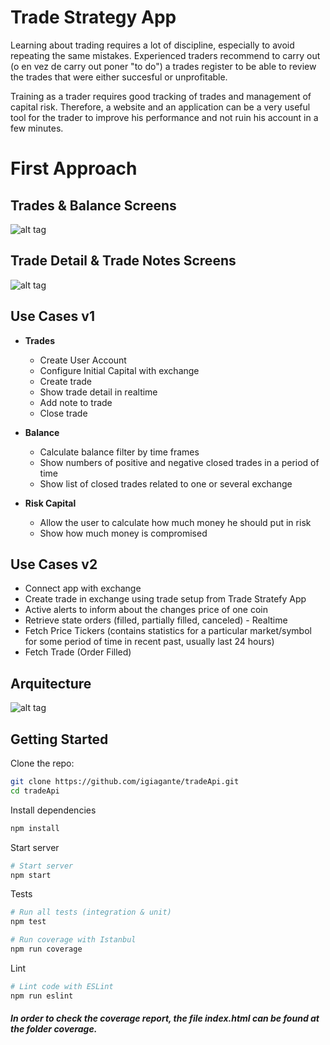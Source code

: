 # Trade Strategy App

Learning about trading requires a lot of discipline, especially to avoid repeating the same mistakes. Experienced traders recommend to carry out (o en vez de carry out poner "to do") a trades register to be able to review the trades that were either succesful or unprofitable.

Training as a trader requires good tracking of trades and management of capital risk. Therefore, a website and an application can be a very useful tool for the trader to improve his performance and not ruin his account in a few minutes.

# First Approach

## Trades & Balance Screens

![alt tag](https://i.imgur.com/nWO9TTm.png)

## Trade Detail & Trade Notes Screens

![alt tag](https://i.imgur.com/raa3HSa.png)

## Use Cases v1

* **Trades**
  * Create User Account
  * Configure Initial Capital with exchange
  * Create trade
  * Show trade detail in realtime
  * Add note to trade
  * Close trade

* **Balance**
  * Calculate balance filter by time frames
  * Show numbers of positive and negative closed trades in a period of time
  * Show list of closed trades related to one or several exchange

* **Risk Capital**
  * Allow the user to calculate how much money he should put in risk 
  * Show how much money is compromised

## Use Cases v2
  * Connect app with exchange
  * Create trade in exchange using trade setup from Trade Stratefy App
  * Active alerts to inform about the changes price of one coin
  * Retrieve state orders (filled, partially filled, canceled) - Realtime
  * Fetch Price Tickers (contains statistics for a particular market/symbol for some period of time in recent past, usually last 24 hours)
  * Fetch Trade (Order Filled)


## Arquitecture

![alt tag](https://i.imgur.com/COAX8o4.png)

## Getting Started

Clone the repo:
```sh
git clone https://github.com/igiagante/tradeApi.git
cd tradeApi
```

Install dependencies
```sh
npm install
```

Start server
```sh
# Start server
npm start
```

Tests
```sh
# Run all tests (integration & unit)
npm test

# Run coverage with Istanbul
npm run coverage
```

Lint
```sh
# Lint code with ESLint
npm run eslint
```

##### In order to check the coverage report, the file index.html can be found at the folder coverage.

